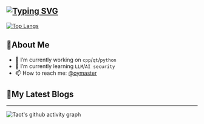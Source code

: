 [![Typing SVG](https://readme-typing-svg.demolab.com?font=Fira+Code&size=30&pause=1000&width=435&lines=Hi%2CThere.I'm+oymaster%F0%9F%91%8B)](https://git.io/typing-svg)
---
[![Top Langs](https://github-readme-stats.vercel.app/api/top-langs/?username=oymaster&layout=compact&theme=dracula)](https://github.com/anuraghazra/github-readme-stats)
## 🎯About Me

- 🔭 I’m currently working on `cpp`/`qt`/`python`
- 🌱 I’m currently learning  `LLM`/`AI security`
- 📫 How to reach me: [@oymaster](https://github/oymaster)

## 📕My Latest Blogs
<!-- BLOG-POST-LIST:START -->

<!-- BLOG-POST-LIST:END -->

---
![Taot's github activity graph](https://github-readme-activity-graph.vercel.app/graph?username=oymaster&theme=xcode)



<!--
**oymaster/oymaster** is a ✨ _special_ ✨ repository because its `README.md` (this file) appears on your GitHub profile.

Here are some ideas to get you started:
- 🔭 I’m currently working on ...
- 🌱 I’m currently learning ...
- 👯 I’m looking to collaborate on ...
- 🤔 I’m looking for help with ...
- 💬 Ask me about ...
- 📫 How to reach me: ...
- 😄 Pronouns: ...
- ⚡ Fun fact: ...
-->

